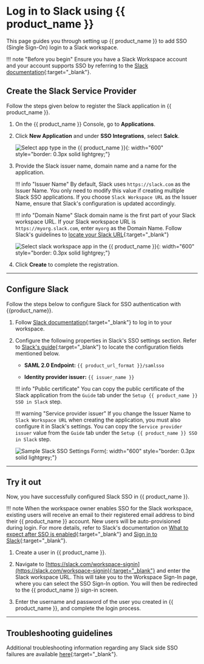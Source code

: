 # Log in to Slack using {{ product_name }}

This page guides you through setting up {{ product_name }} to add SSO (Single Sign-On) login to a Slack workspace.

!!! note "Before you begin"
    Ensure you have a Slack Workspace account and your account supports SSO by referring to the [Slack documentation](https://slack.com/intl/en-gb/help/articles/203772216-SAML-single-sign-on){:target="_blank"}.

## Create the Slack Service Provider

Follow the steps given below to register the Slack application in {{ product_name }}.

1. On the {{ product_name }} Console, go to **Applications**.

2. Click **New Application** and under **SSO Integrations**, select **Salck**.

    ![Select app type in the {{ product_name }}]({{base_path}}/assets/img/guides/authentication/sso-integrations/common/add-app.png){: width="600" style="border: 0.3px solid lightgrey;"}

3. Provide the Slack issuer name, domain name and a name for the application.

    !!! info "Issuer Name"
        By default, Slack uses `https://slack.com` as the Issuer Name. You only need to modify this value if creating multiple Slack SSO applications. If you choose `Slack Workspace URL` as the Issuer Name, ensure that Slack's configuration is updated accordingly.

    !!! info "Domain Name"
        Slack domain name is the first part of your Slack workspace URL. If your Slack workspace URL is `https://myorg.slack.com`, enter `myorg` as the Domain Name. Follow Slack's guidelines to [locate your Slack URL](https://slack.com/intl/en-gb/help/articles/221769328-Locate-your-Slack-URL-or-ID){:target="_blank"}

    ![Select slack workspace app in the {{ product_name }}]({{base_path}}/assets/img/guides/authentication/sso-integrations/slack/add-slack-app.png){: width="600" style="border: 0.3px solid lightgrey;"}

4. Click **Create** to complete the registration.

-----

## Configure Slack

Follow the steps below to configure Slack for SSO authentication with {{product_name}}.

1. Follow [Slack documentation](https://slack.com/intl/en-gb/help/articles/212681477-Sign-in-to-Slack){:target="_blank"} to log in to your workspace.

2. Configure the following properties in Slack's SSO settings section. Refer to [Slack's guide](https://slack.com/intl/en-gb/help/articles/203772216-SAML-single-sign-on#step-2u58-set-up-saml-sso){:target="_blank"} to locate the configuration fields mentioned below.

    - **SAML 2.0 Endpoint:**
      `{{ product_url_format }}/samlsso`

    - **Identity provider issuer:**
      `{{ issuer_name }}`
   
    !!! info "Public certificate"
        You can copy the public certificate of the Slack application from the `Guide` tab under the `Setup {{ product_name }} SSO in Slack` step.

    !!! warning "Service provider issuer"
        If you change the Issuer Name to `Slack Workspace URL` when creating the application, you must also configure it in Slack's settings. You can copy the `Service provider issuer` value from the `Guide` tab under the `Setup {{ product_name }} SSO in Slack` step.

    ![Sample Slack SSO Settings Form]({{base_path}}/assets/img/guides/authentication/sso-integrations/slack/sso-fill-slack.png){: width="600" style="border: 0.3px solid lightgrey;"}

-----

## Try it out

Now, you have successfully configured Slack SSO in {{ product_name }}.

!!! note
    When the workspace owner enables SSO for the Slack workspace, existing users will receive an email to their registered email address to bind their {{ product_name }} account. New users will be auto-provisioned during login. For more details, refer to Slack's documentation on [What to expect after SSO is enabled](https://slack.com/intl/en-gb/help/articles/203772216-SAML-single-sign-on#what-to-expect){:target="_blank"} and [Sign in to Slack](https://slack.com/intl/en-gb/help/articles/212681477-Sign-in-to-Slack){:target="_blank"}.

1. Create a user in {{ product_name }}.

2. Navigate to [https://slack.com/workspace-signin](https://slack.com/workspace-signin){:target="_blank"} and enter the Slack workspace URL. This will take you to the Workspace Sign-In page, where you can select the SSO Sign-In option. You will then be redirected to the {{ product_name }} sign-in screen.

3. Enter the username and password of the user you created in {{ product_name }}, and complete the login process.

-----

## Troubleshooting guidelines

Additional troubleshooting information regarding any Slack side SSO failures are available [here](https://slack.com/intl/en-gb/help/articles/360037402653-Troubleshoot-SAML-authorisation-errors){:target="_blank"}.

